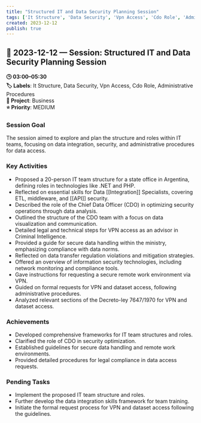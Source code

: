 ```yaml
---
title: "Structured IT and Data Security Planning Session"
tags: ['It Structure', 'Data Security', 'Vpn Access', 'Cdo Role', 'Administrative Procedures']
created: 2023-12-12
publish: true
---
```


## 📅 2023-12-12 — Session: Structured IT and Data Security Planning Session

**🕒 03:00–05:30**  
**🏷️ Labels**: It Structure, Data Security, Vpn Access, Cdo Role, Administrative Procedures  
**📂 Project**: Business  
**⭐ Priority**: MEDIUM  


### Session Goal
The session aimed to explore and plan the structure and roles within IT teams, focusing on data integration, security, and administrative procedures for data access.

### Key Activities
- Proposed a 20-person IT team structure for a state office in Argentina, defining roles in technologies like .NET and PHP.
- Reflected on essential skills for Data [[Integration]] Specialists, covering ETL, middleware, and [[API]] security.
- Described the role of the Chief Data Officer (CDO) in optimizing security operations through data analysis.
- Outlined the structure of the CDO team with a focus on data visualization and communication.
- Detailed legal and technical steps for VPN access as an advisor in Criminal Intelligence.
- Provided a guide for secure data handling within the ministry, emphasizing compliance with data norms.
- Reflected on data transfer regulation violations and mitigation strategies.
- Offered an overview of information security technologies, including network monitoring and compliance tools.
- Gave instructions for requesting a secure remote work environment via VPN.
- Guided on formal requests for VPN and dataset access, following administrative procedures.
- Analyzed relevant sections of the Decreto-ley 7647/1970 for VPN and dataset access.

### Achievements
- Developed comprehensive frameworks for IT team structures and roles.
- Clarified the role of CDO in security optimization.
- Established guidelines for secure data handling and remote work environments.
- Provided detailed procedures for legal compliance in data access requests.

### Pending Tasks
- Implement the proposed IT team structure and roles.
- Further develop the data integration skills framework for team training.
- Initiate the formal request process for VPN and dataset access following the guidelines.
